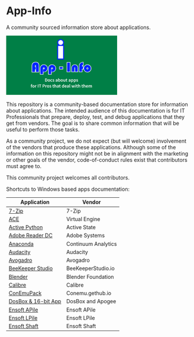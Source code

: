 # App-Info
A community sourced information store about applications.

[<img src="media/App-Info.png" alt="App-Info logo" width="300" />](media/App-Info.png)

This repository is a community-based documentation store for information about applications.  The intended audience of this documentation is for IT Professionals that prepare, deploy, test, and debug applications that they get from vendors.  The goal is to share common information that will be useful to perform those tasks.

As a community project, we do not expect (but will welcome) involvement of the vendors that produce these applications.  Although some of the information on this repository might not be in alignment with the marketing or other goals of the vendor, code-of-conduct rules exist that contributors must agree to.

This community project welcomes all contributors.

Shortcuts to Windows based apps documentation:

| Application | Vendor |
|----|----|
| [7-Zip](docs/Windows/7-Zip/ReadMe.md) | 7-Zip |
| [ACE](docs/Windows/VirtualEngine/Ace/ReadMe.md) | Virtual Engine |
| [Active Python](docs/Windows/Active%20State//ActivePython/ReadMe.md) | Active State |
| [Adobe Reader DC](docs/Windows/Adobe/AdobeReader%20DC/ReadMe.md) | Adobe Systems |
| [Anaconda](docs/Windows/ContinuumAnalytics/Anaconda/ReadMe.md) | Continuum Analytics |
| [Audacity](docs/Windows/Audacity/ReadMe.md) | Audacity |
| [Avogadro](docs/Windows/Avogadro/ReadMe.md) | Avogadro |
| [BeeKeeper Studio](docs/Windows/BeekeeperStudio/ReadMe.md) | BeeKeeperStudio.io |
| [Blender](docs/Windows/Blender/ReadMe.md) | Blender Foundation |
| [Calibre](docs/Windows/Calibre/ReadMe.md) | Calibre |
| [ConEmuPack](docs/Windows/ConEmu/ConEmuPack/ReadMe.md) | Conemu.gethub.io |
| [DosBox & 16-bit App](docs/Windows/DosBox_Blockout/ReadMe.md) | DosBox and Apogee |
| [Ensoft APile](docs/Windows/Ensoft/APile/ReadMe.md) | Ensoft APile |
| [Ensoft LPile](docs/Windows/Ensoft/LPile/ReadMe.md) | Ensoft LPile |
| [Ensoft Shaft](docs/Windows/Ensoft/Shaft/ReadMe.md) | Ensoft Shaft |
